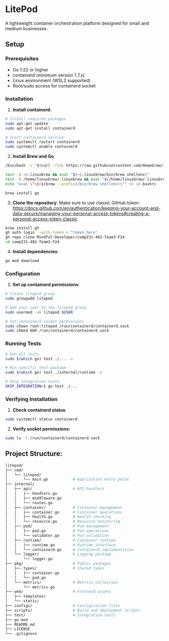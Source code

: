 # LitePod

A lightweight container orchestration platform designed for small and medium businesses.

## Setup

### Prerequisites

- Go 1.22 or higher
- containerd (minimum version 1.7.x)
- Linux environment (WSL2 supported)
- Root/sudo access for containerd socket

### Installation

1. **Install containerd**:
```bash
# Install required packages
sudo apt-get update
sudo apt-get install containerd

# Start containerd service
sudo systemctl restart containerd
sudo systemctl enable containerd
```

2. **Install Brew and Go**
```bash
/bin/bash -c "$(curl -fsSL https://raw.githubusercontent.com/Homebrew/install/HEAD/install.sh)" 
```
```bash
test -d ~/.linuxbrew && eval "$(~/.linuxbrew/bin/brew shellenv)"
test -d /home/linuxbrew/.linuxbrew && eval "$(/home/linuxbrew/.linuxbrew/bin/brew shellenv)"
echo "eval \"\$($(brew --prefix)/bin/brew shellenv)\"" >> ~/.bashrc
```
```bash
brew install go
```

3. **Clone the repository**:
Make sure to use classic GitHub token: https://docs.github.com/en/authentication/keeping-your-account-and-data-secure/managing-your-personal-access-tokens#creating-a-personal-access-token-classic

```bash
brew install gh
gh auth login --with-token < "token_here"
gh repo clone Mindful-Developer/comp231-402-Team3-F24
cd comp231-402-Team3-F24
```

4. **Install dependencies**:
```bash
go mod download
```

### Configuration

1. **Set up containerd permissions**:
```bash
# Create litepod group
sudo groupadd litepod

# Add your user to the litepod group
sudo usermod -aG litepod $USER

# Set containerd socket permissions
sudo chown root:litepod /run/containerd/containerd.sock
sudo chmod 660 /run/containerd/containerd.sock
```

### Running Tests

```bash
# Run all tests
sudo $(which go) test ./... -v

# Run specific test package
sudo $(which go) test ./internal/runtime -v

# Skip integration tests
SKIP_INTEGRATION=1 go test ./...
```

### Verifying Installation

1. **Check containerd status**:
```bash
sudo systemctl status containerd
```

2. **Verify socket permissions**:
```bash
sudo ls -l /run/containerd/containerd.sock
```

## Project Structure:
```bash
litepod/
├── cmd/
│   └── litepod/
│       └── main.go           # Application entry point
├── internal/
│   ├── api/                  # API handlers
│   │   ├── handlers.go
│   │   ├── middleware.go
│   │   └── routes.go
│   ├── container/            # Container management
│   │   ├── container.go      # Container operations
│   │   ├── health.go         # Health checking
│   │   └── resource.go       # Resource monitoring
│   ├── pod/                  # Pod management
│   │   ├── pod.go            # Pod operations
│   │   └── validator.go      # Pod validation
│   ├── runtime/              # Container runtime
│   │   ├── runtime.go        # Runtime interface
│   │   └── containerd.go     # ContainerD implementation
│   └── logger/               # Logging package
│       └── logger.go
├── pkg/                      # Public packages
│   ├── types/                # Shared types
│   │   ├── container.go
│   │   └── pod.go
│   └── metrics/              # Metrics collection
│       └── metrics.go
├── web/                      # Frontend assets
│   ├── templates/
│   └── static/
├── configs/                  # Configuration files
├── scripts/                  # Build and deployment scripts
├── test/                     # Integration tests
├── go.mod
├── README.md
├── LICENSE
└── .gitignore
```